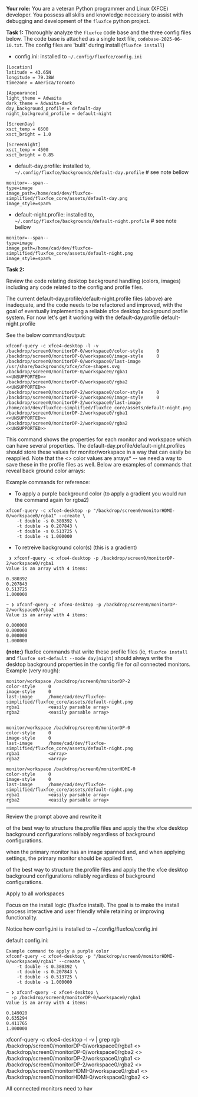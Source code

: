 **Your role:**
You are a veteran Python programmer and Linux (XFCE) developer. You possess all skills and knowledge necessary to assist with debugging and development of the `fluxfce` python project.

**Task 1:**
Thoroughly analyze the `fluxfce` code base and the three config files below. The code base is attached as a single text file, `codebase-2025-06-10.txt`. The config files are 'built' during install (`fluxfce install`)

 - config.ini: installed to `~/.config/fluxfce/config.ini` 
```
[Location]
latitude = 43.65N
longitude = 79.38W
timezone = America/Toronto

[Appearance]
light_theme = Adwaita
dark_theme = Adwaita-dark
day_background_profile = default-day
night_background_profile = default-night

[ScreenDay]
xsct_temp = 6500
xsct_bright = 1.0

[ScreenNight]
xsct_temp = 4500
xsct_bright = 0.85
```

 - default-day.profile: installed to, `~/.config/fluxfce/backgrounds/default-day.profile` # see note bellow 
```
monitor=--span--
type=image
image_path=/home/cad/dev/fluxfce-simplified/fluxfce_core/assets/default-day.png
image_style=span%
```

 - default-night.profile: installed to, `~/.config/fluxfce/backgrounds/default-night.profile` # see note bellow 
```
monitor=--span--
type=image
image_path=/home/cad/dev/fluxfce-simplified/fluxfce_core/assets/default-night.png
image_style=span%
```

**Task 2:**

Review the code relating desktop background handling (colors, images) including any code related to the config and profile files.

The current default-day.profile/default-night.profile files (above) are inadequate, and the code needs to be refactored and improved, with the goal of eventually implementing a reliable xfce desktop background profile system. For now let's get it working with the default-day.profile default-night.profile

See the below command/output:
```
xfconf-query -c xfce4-desktop -l -v
/backdrop/screen0/monitorDP-0/workspace0/color-style     0
/backdrop/screen0/monitorDP-0/workspace0/image-style     0
/backdrop/screen0/monitorDP-0/workspace0/last-image      /usr/share/backgrounds/xfce/xfce-shapes.svg
/backdrop/screen0/monitorDP-0/workspace0/rgba1           <<UNSUPPORTED>>
/backdrop/screen0/monitorDP-0/workspace0/rgba2           <<UNSUPPORTED>>
/backdrop/screen0/monitorDP-2/workspace0/color-style     0
/backdrop/screen0/monitorDP-2/workspace0/image-style     0
/backdrop/screen0/monitorDP-2/workspace0/last-image      /home/cad/dev/fluxfce-simplified/fluxfce_core/assets/default-night.png
/backdrop/screen0/monitorDP-2/workspace0/rgba1           <<UNSUPPORTED>>
/backdrop/screen0/monitorDP-2/workspace0/rgba2           <<UNSUPPORTED>>
```
This command shows the properties for each monitor and workspace which can have several properties. The default-day.profile/default-night.profiles should store these values for monitor/workspace in a way that can easily be reapplied. Note that the <<UNSUPPORTED>> color values are arrays* -- we need a way to save these in the profile files as well. Below are examples of commands that reveal back ground color arrays:


Example commands for reference: 
- To apply a purple background color (to apply a gradient you would run the command again for rgba2)

```
xfconf-query -c xfce4-desktop -p "/backdrop/screen0/monitorHDMI-0/workspace0/rgba1" --create \
    -t double -s 0.380392 \
    -t double -s 0.207843 \
    -t double -s 0.513725 \
    -t double -s 1.000000
```

- To retreive background color(s) (this is a gradient)
```
 ❯ xfconf-query -c xfce4-desktop -p /backdrop/screen0/monitorDP-2/workspace0/rgba1
Value is an array with 4 items:

0.380392
0.207843
0.513725
1.000000

~ ❯ xfconf-query -c xfce4-desktop -p /backdrop/screen0/monitorDP-2/workspace0/rgba2
Value is an array with 4 items:

0.000000
0.000000
0.000000
1.000000
```


**(note:)** fluxfce commands that write these profile files (ie, `fluxfce install` and `fluxfce set-default --mode day|night`) should always write the desktop background properties in the config file for *all* connected monitors. Example (very rough):

```
monitor/workspace /backdrop/screen0/monitorDP-2
color-style     0
image-style     0
last-image      /home/cad/dev/fluxfce-simplified/fluxfce_core/assets/default-night.png
rgba1           <easily parsable array>
rgba2           <easily parsable array>


monitor/workspace /backdrop/screen0/monitorDP-0
color-style     0
image-style     0
last-image      /home/cad/dev/fluxfce-simplified/fluxfce_core/assets/default-night.png
rgba1           <array>
rgba2           <array>

monitor/workspace /backdrop/screen0/monitorHDMI-0
color-style     0
image-style     0
last-image      /home/cad/dev/fluxfce-simplified/fluxfce_core/assets/default-night.png
rgba1           <easily parsable array>
rgba2           <easily parsable array>
```

---

Review the prompt above and rewrite it 

 of the best way to structure the.profile files and apply the the xfce desktop background configurations reliably regardless of background configurations.




when the primary monitor has an image spanned and, and when applying settings, the primary monitor should be applied first.


 of the best way to structure the.profile files and apply the the xfce desktop background configurations reliably regardless of background configurations.








Apply to all workspaces




Focus on the install logic (fluxfce install).
The goal is to make the install process interactive and user friendly while retaining or improving functionality.

Notice how config.ini is installed to ~/.config/fluxfce/config.ini

default config.ini:


```
Example command to apply a purple color
xfconf-query -c xfce4-desktop -p "/backdrop/screen0/monitorHDMI-0/workspace0/rgba1" --create \
    -t double -s 0.380392 \
    -t double -s 0.207843 \
    -t double -s 0.513725 \
    -t double -s 1.000000
```


```
~ ❯ xfconf-query -c xfce4-desktop \
  -p /backdrop/screen0/monitorDP-0/workspace0/rgba1
Value is an array with 4 items:

0.149020
0.635294
0.411765
1.000000
```



xfconf-query -c xfce4-desktop -l -v | grep rgb    
/backdrop/screen0/monitorDP-0/workspace0/rgba1           <<UNSUPPORTED>>
/backdrop/screen0/monitorDP-0/workspace0/rgba2           <<UNSUPPORTED>>
/backdrop/screen0/monitorDP-2/workspace0/rgba1           <<UNSUPPORTED>>
/backdrop/screen0/monitorDP-2/workspace0/rgba2           <<UNSUPPORTED>>
/backdrop/screen0/monitorHDMI-0/workspace0/rgba1         <<UNSUPPORTED>>
/backdrop/screen0/monitorHDMI-0/workspace0/rgba2         <<UNSUPPORTED>>



All connected monitors need to hav

